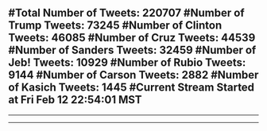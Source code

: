 #Total Number of Tweets: 220707 
#Number of Trump Tweets: 73245
#Number of Clinton Tweets: 46085
#Number of Cruz Tweets: 44539
#Number of Sanders Tweets: 32459
#Number of Jeb! Tweets: 10929
#Number of Rubio Tweets: 9144
#Number of Carson Tweets: 2882
#Number of Kasich Tweets: 1445
#Current Stream Started at Fri Feb 12 22:54:01 MST
---
---
---
